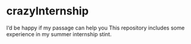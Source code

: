 # crazyInternship
I‘d be happy if my passage can help you
This repository includes some experience in my summer internship stint.
